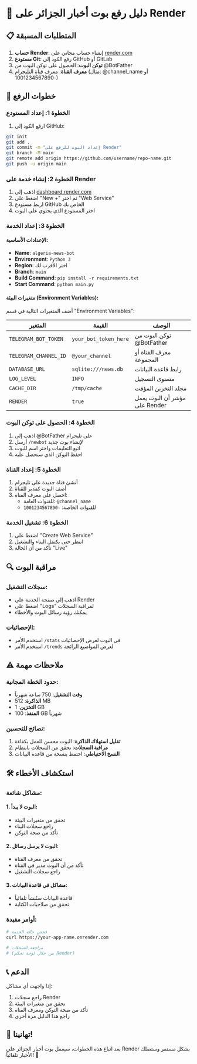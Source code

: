 # 🚀 دليل رفع بوت أخبار الجزائر على Render

## 📋 المتطلبات المسبقة

1. **حساب Render**: إنشاء حساب مجاني على [render.com](https://render.com)
2. **مستودع Git**: رفع الكود إلى GitHub أو GitLab
3. **توكن البوت**: الحصول على توكن البوت من @BotFather
4. **معرف القناة**: معرف قناة التليجرام (مثال: @channel_name أو -1001234567890)

## 🔧 خطوات الرفع

### الخطوة 1: إعداد المستودع

1. ارفع الكود إلى GitHub:
```bash
git init
git add .
git commit -m "إعداد البوت للرفع على Render"
git branch -M main
git remote add origin https://github.com/username/repo-name.git
git push -u origin main
```

### الخطوة 2: إنشاء خدمة على Render

1. اذهب إلى [dashboard.render.com](https://dashboard.render.com)
2. اضغط على "New +" ثم اختر "Web Service"
3. اربط مستودع GitHub الخاص بك
4. اختر المستودع الذي يحتوي على البوت

### الخطوة 3: إعداد الخدمة

#### الإعدادات الأساسية:
- **Name**: `algeria-news-bot`
- **Environment**: `Python 3`
- **Region**: اختر الأقرب لك
- **Branch**: `main`
- **Build Command**: `pip install -r requirements.txt`
- **Start Command**: `python main.py`

#### متغيرات البيئة (Environment Variables):

أضف المتغيرات التالية في قسم "Environment Variables":

| المتغير | القيمة | الوصف |
|---------|--------|-------|
| `TELEGRAM_BOT_TOKEN` | `your_bot_token_here` | توكن البوت من @BotFather |
| `TELEGRAM_CHANNEL_ID` | `@your_channel` | معرف القناة أو المجموعة |
| `DATABASE_URL` | `sqlite:///news.db` | رابط قاعدة البيانات |
| `LOG_LEVEL` | `INFO` | مستوى التسجيل |
| `CACHE_DIR` | `/tmp/cache` | مجلد التخزين المؤقت |
| `RENDER` | `true` | مؤشر أن البوت يعمل على Render |

### الخطوة 4: الحصول على توكن البوت

1. اذهب إلى @BotFather على تليجرام
2. أرسل `/newbot` لإنشاء بوت جديد
3. اتبع التعليمات واختر اسم للبوت
4. احفظ التوكن الذي ستحصل عليه

### الخطوة 5: إعداد القناة

1. أنشئ قناة جديدة على تليجرام
2. أضف البوت كمدير للقناة
3. احصل على معرف القناة:
   - للقنوات العامة: `@channel_name`
   - للقنوات الخاصة: `-1001234567890`

### الخطوة 6: تشغيل الخدمة

1. اضغط على "Create Web Service"
2. انتظر حتى يكتمل البناء والتشغيل
3. تأكد من أن الحالة "Live"

## 🔍 مراقبة البوت

### سجلات التشغيل:
- اذهب إلى صفحة الخدمة على Render
- اضغط على "Logs" لمراقبة السجلات
- يمكنك رؤية رسائل البوت والأخطاء

### الإحصائيات:
- استخدم الأمر `/stats` في البوت لعرض الإحصائيات
- استخدم الأمر `/trends` لعرض المواضيع الرائجة

## ⚠️ ملاحظات مهمة

### حدود الخطة المجانية:
- **وقت التشغيل**: 750 ساعة شهرياً
- **الذاكرة**: 512 MB
- **التخزين**: 1 GB
- **المنفذ**: 100 GB شهرياً

### نصائح للتحسين:
1. **تقليل استهلاك الذاكرة**: البوت محسن للعمل بكفاءة
2. **مراقبة السجلات**: تحقق من السجلات بانتظام
3. **النسخ الاحتياطي**: احتفظ بنسخة من قاعدة البيانات

## 🛠️ استكشاف الأخطاء

### مشاكل شائعة:

#### 1. البوت لا يبدأ:
- تحقق من متغيرات البيئة
- راجع سجلات البناء
- تأكد من صحة التوكن

#### 2. البوت لا يرسل رسائل:
- تحقق من معرف القناة
- تأكد من أن البوت مدير في القناة
- راجع سجلات التشغيل

#### 3. مشاكل في قاعدة البيانات:
- قاعدة البيانات ستُنشأ تلقائياً
- تحقق من صلاحيات الكتابة

### أوامر مفيدة:
```bash
# فحص حالة الخدمة
curl https://your-app-name.onrender.com

# مراجعة السجلات
# (من خلال لوحة تحكم Render)
```

## 📞 الدعم

إذا واجهت أي مشاكل:
1. راجع سجلات Render
2. تحقق من متغيرات البيئة
3. تأكد من صحة التوكن ومعرف القناة
4. راجع هذا الدليل مرة أخرى

## 🎉 تهانينا!

بعد اتباع هذه الخطوات، سيعمل بوت أخبار الجزائر على Render بشكل مستمر وستصلك الأخبار تلقائياً! 🚀 